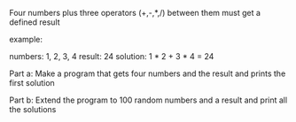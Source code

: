 Four numbers plus three operators (+,-,*,/) between them must get a defined result

example: 

numbers: 1, 2, 3, 4 
result: 24
solution: 1 * 2 + 3 * 4 = 24

Part a:
Make a program that gets four numbers and the result and prints the first solution

Part b:
Extend the program to 100 random numbers and a result and print all the solutions
